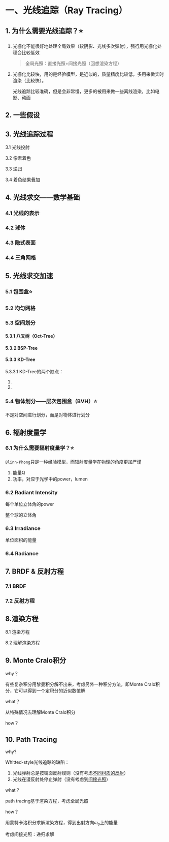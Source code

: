 # 一、光线追踪（Ray Tracing）

## 1. 为什么需要光线追踪？:star:

1. 光栅化不能很好地处理全局效果（软阴影、光线多次弹射），强行用光栅化处理会比较低效

   > 全局光照：直接光照+间接光照（回想渲染方程）

2. 光栅化比较快，用的是经验模型，是近似的，质量精度比较低，多用来做实时渲染（比较快）。

   光线追踪比较准确，但是会非常慢，更多的被用来做一些离线渲染，比如电影、动画

## 2. 一些假设

## 3. 光线追踪过程

3.1 光线投射

3.2 像素着色

3.3 递归

3.4 着色结果叠加

## 4. 光线求交——数学基础

### 4.1 光线的表示

### 4.2 球体

### 4.3 隐式表面

### 4.4 三角网格

## 5. 光线求交加速

### 5.1 包围盒:star:

### 5.2 均匀网格

### 5.3 空间划分

#### 5.3.1 八叉树（Oct-Tree）

#### 5.3.2 BSP-Tree

#### 5.3.3 KD-Tree

5.3.3.1 KD-Tree的两个缺点：

1. 
2. 

### 5.4 物体划分——层次包围盒（BVH）:star:

不是对空间进行划分，而是对物体进行划分

## 6. 辐射度量学

### 6.1 为什么需要辐射度量学？:star:

`Blinn-Phong`只是一种经验模型，而辐射度量学在物理的角度更加严谨

1. 能量Q
2. 功率，对应于光学中的power，lumen

### 6.2 Radiant Intensity

每个单位立体角的power

整个球的立体角

### 6.3 Irradiance

单位面积的能量

### 6.4 Radiance

## 7. BRDF & 反射方程

### 7.1 BRDF

### 7.2 反射方程

## 8.渲染方程

8.1 渲染方程

8.2 理解渲染方程

## 9. Monte Cralo积分

why？

有些复杂积分用黎曼积分解不出来，考虑另外一种积分方法，即Monte Cralo积分，它可以得到一个定积分的近似数值解

what？

从特殊情况去理解Monte Cralo积分

how？

## 10. Path Tracing

why?

Whitted-style光线追踪的缺陷：

1. 光线弹射总是按镜面反射规则（没有考虑<u>不同材质的反射</u>）
2. 光线在漫反射处停止弹射（没有考虑到<u>间接光照</u>）

what？

path tracing基于渲染方程，考虑全局光照

how？

用蒙特卡洛积分求解渲染方程，得到出射方向$\omega_o$上的能量

考虑间接光照：递归求解
